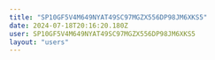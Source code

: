 ```yaml
---
title: "SP10GF5V4M649NYAT49SC97MGZX556DP98JM6XKS5"
date: 2024-07-18T20:16:20.180Z
user: SP10GF5V4M649NYAT49SC97MGZX556DP98JM6XKS5
layout: "users"
---
```

    